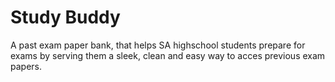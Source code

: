 # Study Buddy
A past exam paper bank, that helps SA highschool students prepare for exams by serving them a sleek, clean and easy way to acces previous exam papers. 

